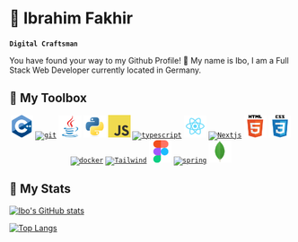 # 👷‍ Ibrahim Fakhir 

**`Digital Craftsman`**

You have found your way to my Github Profile! 🥳 My name is Ibo, I am a Full Stack Web Developer currently located in Germany. 

<!--
<details>
    <summary>
        CS courses I have taken so far
    </summary>
    <h6><ul>
        <li>Algorithms and Data Structures</li>
        <li>Computer Architechture</li>
        <li>Discrete Maths</li>
        <li>Operating Systems</li>
        <li>Calculus</li>
        <li>Linear Algebra</li>
    </ul></h6>
</details>
-->

## 🧰 My Toolbox
    
<div align="center"> 
    <code><a href="https://www.cplusplus.com/" title="C++" target="_blank"><img src="https://raw.githubusercontent.com/devicons/devicon/master/icons/cplusplus/cplusplus-original.svg" alt="cplusplus" width="40" height="40"/></a></code>
    <code><a href="https://git-scm.com/" title="Git" target="_blank"><img src="https://www.vectorlogo.zone/logos/git-scm/git-scm-icon.svg" alt="git" width="40" height="40"/></a></code>
    <code><a href="https://www.java.com" title="Java" target="_blank"><img src="https://raw.githubusercontent.com/devicons/devicon/master/icons/java/java-original.svg" alt="java" width="40" height="40"/></a></code>
    <code><a href="https://www.python.org" title="Python" target="_blank"><img src="https://raw.githubusercontent.com/devicons/devicon/master/icons/python/python-original.svg" alt="python" width="40" height="40"/></a></code>
    <code><a href="https://www.javascript.com/" title="JavaScript" target="_blank"><img src="https://raw.githubusercontent.com/github/explore/80688e429a7d4ef2fca1e82350fe8e3517d3494d/topics/javascript/javascript.png" alt="javascript" width="40" height="40"/></a></code>
    <code><a href="https://www.typescriptlang.org/" title="TypeScript" target="_blank"><img src="https://cdn.jsdelivr.net/gh/devicons/devicon/icons/typescript/typescript-original.svg" alt="typescript" width="40" height="40"/></a></code>
    <code><a href="https://reactjs.org/" title="React" target="_blank"><img src="https://raw.githubusercontent.com/github/explore/80688e429a7d4ef2fca1e82350fe8e3517d3494d/topics/react/react.png" alt="react" width="40" height="40"/></a></code>
    <code><a href="https://nextjs.org/" title="Nextjs" target="_blank"><img src="https://cdn.jsdelivr.net/gh/devicons/devicon/icons/nextjs/nextjs-line.svg" alt="Nextjs" width="40" height="40"/></a></code>
    <code><a href="https://developer.mozilla.org/en-US/docs/Web/HTML" title="HTML" target="_blank"><img src="https://raw.githubusercontent.com/github/explore/80688e429a7d4ef2fca1e82350fe8e3517d3494d/topics/html/html.png" alt="html" width="40" height="40"/></a></code>
    <code><a href="https://developer.mozilla.org/en-US/docs/Web/CSS" title="CSS" target="_blank"><img src="https://raw.githubusercontent.com/github/explore/80688e429a7d4ef2fca1e82350fe8e3517d3494d/topics/css/css.png" alt="css" width="40" height="40"/></a></code>
    <code><a href="https://www.docker.com/" title="Docker" target="_blank"><img src="https://cdn.jsdelivr.net/gh/devicons/devicon/icons/docker/docker-original.svg" alt="docker" width="40" height="40"/></a></code>
    <code><a href="https://tailwindcss.com" title="Tailwind" target="_blank"><img src="https://cdn.jsdelivr.net/gh/devicons/devicon/icons/tailwindcss/tailwindcss-plain.svg" alt="Tailwind" width="40" height="40"/></a></code>
    <code><a href="https://www.figma.com" title="Figma" target="_blank"><img src="https://raw.githubusercontent.com/devicons/devicon/master/icons/figma/figma-original.svg" alt="figma" width="40" height="40"/></a></code>
    <code><a href="https://spring.io/" title="Spring" target="_blank"><img src="https://avatars.githubusercontent.com/u/317776?s=200&v=4" alt="spring" width="40" height="40"/></a></code>
    <code><a href="https://www.mongodb.com/" title="MongoDB" target="_blank"><img src="https://raw.githubusercontent.com/devicons/devicon/master/icons/mongodb/mongodb-original.svg" alt="csharp" width="40" height="40"/></a></code>
</div>

## 🏁 My Stats 

<!--
<p align=left>
   <img align="left" src="https://github-readme-stats.vercel.app/api/top-langs/?username=IbrahimFakhir&theme=tokyonight" />
</p>

<p>&nbsp;<img align="center" src="https://github-readme-stats.vercel.app/api?username=IbrahimFakhir&show_icons=true&count_private=true&locale=en&theme=tokyonight" alt="IbrahimFakhir" /></p>
-->


[![Ibo's GitHub stats](https://github-readme-stats.vercel.app/api?username=IbrahimFakhir&showIcons=true&count_private=true&locale=en&theme=radical)](https://github.com/IbrahimFakhir/github-readme-stats)

[![Top Langs](https://github-readme-stats.vercel.app/api/top-langs/?username=IbrahimFakhir&theme=radical)](https://github.com/IbrahimFakhir/github-readme-stats)










